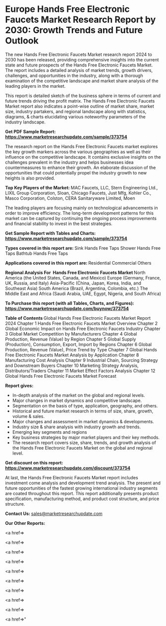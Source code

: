 # Europe Hands Free Electronic Faucets Market Research Report by 2030: Growth Trends and Future Outlook

The new Hands Free Electronic Faucets Market research report 2024 to 2030 has been released, providing comprehensive insights into the current state and future prospects of the Hands Free Electronic Faucets Market. The report includes a detailed analysis of market trends, growth drivers, challenges, and opportunities in the industry, along with a thorough examination of the competitive landscape and market share analysis of the leading players in the market.

This report is detailed sketch of the business sphere in terms of current and future trends driving the profit matrix. The Hands Free Electronic Faucets Market report also indicates a point-wise outline of market share, market size, industry partakers, and regional landscape along with statistics, diagrams, &amp; charts elucidating various noteworthy parameters of the industry landscape.

<strong><b>Get PDF Sample Report: <a href=https://www.marketresearchupdate.com/sample/373754>https://www.marketresearchupdate.com/sample/373754</a></b></strong>

The research report on the Hands Free Electronic Faucets market explores the key growth markers across the various geographies as well as their influence on the competitive landscape. It contains exclusive insights on the challenges prevalent in the industry and helps businesses idea countermeasures to enhance their growth. An elaborate discussion of the opportunities that could potentially propel the industry growth to new heights is also provided.

<strong><b>Top Key Players of the Market:
</b></strong>MAC Faucets, LLC, Stern Engineering Ltd., LIXIL Group Corporation, Sloan, Chicago Faucets, Just Mfg, Kohler Co., Masco Corporation, Colston, CERA Sanitaryware Limited, Moen<strong><b>
</b></strong>

The leading players are focusing mainly on technological advancements in order to improve efficiency. The long-term development patterns for this market can be captured by continuing the ongoing process improvements and financial stability to invest in the best strategies.

<strong><b>Get Sample Report with Tables and Charts: <a href=https://www.marketresearchupdate.com/sample/373754>https://www.marketresearchupdate.com/sample/373754</a></b></strong>

<strong><b>Types covered in this report are:
</b></strong>Sink Hands Free Taps
Shower Hands Free Taps
Bathtub Hands Free Taps<strong><b>
</b></strong>

<strong><b>Applications covered in this report are:
</b></strong>Residential
Commercial
Others<strong><b>
</b></strong>

<strong><b>Regional Analysis For  Hands Free Electronic Faucets Market</b></strong><strong><b>
</b></strong>North America (the United States, Canada, and Mexico)
Europe (Germany, France, UK, Russia, and Italy)
Asia-Pacific (China, Japan, Korea, India, and Southeast Asia)
South America (Brazil, Argentina, Colombia, etc.)
The Middle East and Africa (Saudi Arabia, UAE, Egypt, Nigeria, and South Africa)

<strong><b>To Purchase this report (with all Tables, Charts, and Figures): <a href=https://www.marketresearchupdate.com/buynow/373754>https://www.marketresearchupdate.com/buynow/373754</a></b></strong>

<strong><b>Table of Contents</b></strong><strong><b>
</b></strong>Global Hands Free Electronic Faucets Market Report 2024
Chapter 1 Hands Free Electronic Faucets Market Overview
Chapter 2 Global Economic Impact on Hands Free Electronic Faucets Industry
Chapter 3 Global Market Competition by Manufacturers
Chapter 4 Global Production, Revenue (Value) by Region
Chapter 5 Global Supply (Production), Consumption, Export, Import by Regions
Chapter 6 Global Production, Revenue (Value), Price Trend by Type
Chapter 7 Global Hands Free Electronic Faucets Market Analysis by Application
Chapter 8 Manufacturing Cost Analysis
Chapter 9 Industrial Chain, Sourcing Strategy and Downstream Buyers
Chapter 10 Marketing Strategy Analysis, Distributors/Traders
Chapter 11 Market Effect Factors Analysis
Chapter 12 Global Hands Free Electronic Faucets Market Forecast

<strong><b>Report gives:</b></strong>

- In-depth analysis of the market on the global and regional levels.
- Major changes in market dynamics and competitive landscape.
- Segmentation on the basis of type, application, geography, and others.
- Historical and future market research in terms of size, share, growth, volume &amp; sales.
- Major changes and assessment in market dynamics &amp; developments.
- Industry size &amp; share analysis with industry growth and trends.
- Emerging key segments and regions
- Key business strategies by major market players and their key methods.
- The research report covers size, share, trends, and growth analysis of the Hands Free Electronic Faucets Market on the global and regional level.

<strong><b>Get discount on this report: <a href=https://www.marketresearchupdate.com/discount/373754>https://www.marketresearchupdate.com/discount/373754</a></b></strong>

At last, the Hands Free Electronic Faucets Market report includes investment come analysis and development trend analysis. The present and future opportunities of the fastest growing international industry segments are coated throughout this report. This report additionally presents product specification, manufacturing method, and product cost structure, and price structure.

<strong><b>Contact Us:
</b></strong>sales@marketresearchupdate.com

<strong>Our Other Reports:</strong>

<a href=></a>

<a href=></a>

<a href=></a>

<a href=></a>

<a href=></a>

<a href=></a>

<a href=></a>

<a href=></a>

<a href=></a>

<a href=></a>"
